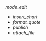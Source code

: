 

  <link type="text/css" rel="stylesheet" href="css/materialize.min.css"  media="screen,projection"/>
  <script type="text/javascript" src="https://code.jquery.com/jquery-2.1.1.min.js"></script>
  <script type="text/javascript" src="js/materialize.min.js"></script>
  
  <div class="fixed-action-btn horizontal">
    <a class="btn-floating btn-large red">
      <i class="large material-icons">mode_edit</i>
    </a>
    <ul>
      <li><a class="btn-floating red"><i class="material-icons">insert_chart</i></a></li>
      <li><a class="btn-floating yellow darken-1"><i class="material-icons">format_quote</i></a></li>
      <li><a class="btn-floating green"><i class="material-icons">publish</i></a></li>
      <li><a class="btn-floating blue"><i class="material-icons">attach_file</i></a></li>
    </ul>
  </div>
